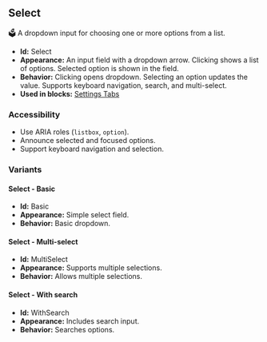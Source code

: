 ## Select
🗳️ A dropdown input for choosing one or more options from a list.
- **Id:** Select
- **Appearance:** An input field with a dropdown arrow. Clicking shows a list of options. Selected option is shown in the field.
- **Behavior:** Clicking opens dropdown. Selecting an option updates the value. Supports keyboard navigation, search, and multi-select.
- **Used in blocks:** [Settings Tabs](../blocks/SettingsTabs.md)
### Accessibility
- Use ARIA roles (`listbox`, `option`).
- Announce selected and focused options.
- Support keyboard navigation and selection.

### Variants
#### Select - **Basic**
- **Id:** Basic
- **Appearance:** Simple select field.
- **Behavior:** Basic dropdown.
#### Select - **Multi-select**
- **Id:** MultiSelect
- **Appearance:** Supports multiple selections.
- **Behavior:** Allows multiple selections.
#### Select - **With search**
- **Id:** WithSearch
- **Appearance:** Includes search input.
- **Behavior:** Searches options.
